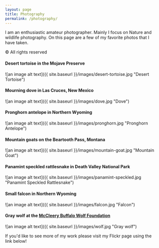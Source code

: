 ```yaml
---
layout: page
title: Photography
permalink: /photography/
---
```

I am an enthusiastic amateur photographer. Mainly I focus on Nature and wildlife photography.
On this page are a few of my favorite photos that I have taken. 

&copy; All rights reserved


#### Desert tortoise in the Mojave Preserve
![an image alt text]({{ site.baseurl }}/images/desert-tortoise.jpg "Desert Tortoise")

#### Mourning dove in Las Cruces, New Mexico
![an image alt text]({{ site.baseurl }}/images/dove.jpg "Dove")

#### Pronghorn antelope in Northern Wyoming
![an image alt text]({{ site.baseurl }}/images/pronghorn.jpg "Pronghorn Antelope")

#### Mountain goats on the Beartooth Pass, Montana
![an image alt text]({{ site.baseurl }}/images/mountain-goat.jpg "Mountain Goat")

#### Panamint speckled rattlesnake in Death Valley National Park
![an image alt text]({{ site.baseurl }}/images/panamint-speckled.jpg "Panamint Speckled Rattlesnake")

#### Small falcon in Northern Wyoming
![an image alt text]({{ site.baseurl }}/images/falcon.jpg "Falcon")


#### Gray wolf at the [McCleery Buffalo Wolf Foundation](http://mccleerybuffalowolffoundation.org/)
![an image alt text]({{ site.baseurl }}/images/wolf.jpg "Gray wolf")

If you'd like to see more of my work please visit my Flickr page using the link below!


